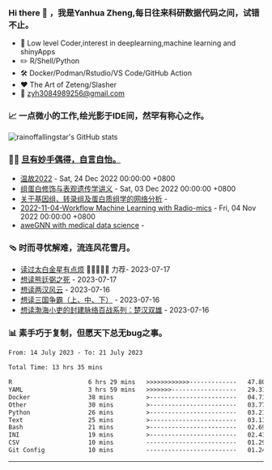  <!--

Thank you if you like this profile README!

BUT, please DO NOT copy this and create your profile based on it.

You can use it as a reference, and copy a part of it, but DO NOT copy
all of this and create your profile based on it.

It is very common that you forget to change some information and leave
mine in your profile. This has happened too many times.

And, this profile README is auto-updated by GitHub Actions, you can read
[the official documentation](https://docs.github.com/actions) to learn
how to use it.

Only when you know what you are copying should you paste it. So, again,
please DO NOT copy this and create your profile based on it.

What's more, you can find other awesome profile READMEs at
https://github.com/abhisheknaiidu/awesome-github-profile-readme. There
could be a profile README that fits you better than this one.

Wish you a good-looking profile README!

                                   —— ouuan (https://github.com/ouuan)

-->

### Hi there 👋 ，我是Yanhua Zheng,每日往来科研数据代码之间，试错不止。

- :briefcase: Low level Coder,interest in deeplearning,machine learning and shinyApps<br/>
- :pencil2: R/Shell/Python<br/>
- :hammer_and_wrench: Docker/Podman/Rstudio/VS Code/GitHub Action<br/>
- :hearts: The Art of Zeteng/Slasher<br/>
- :email: zyh3084989256@gmail.com<br/>

  
### 📈 一点微小的工作,绘光影于IDE间，然罕有称心之作。

![rainoffallingstar's GitHub stats](https://github-readme-stats.vercel.app/api?username=rainoffallingstar&show_icons=true&count_private=true&theme=vue)
  
### 🤾‍♂️ <a href="https://rainoffallingstar.github.io" target="_blank">旦有妙手偶得，自言自怡。</a>

<!-- START_SECTION:blog -->
* <a href='http://rainoffallingstar.gitee.io/posts/2022/12/24/%E6%B8%A9%E6%95%852022.html' target='_blank'>温故2022</a> - Sat, 24 Dec 2022 00:00:00 +0800
* <a href='http://rainoffallingstar.gitee.io/posts/2022/12/03/CMU%E7%BB%84%E8%9B%8B%E7%99%BD%E4%BF%AE%E9%A5%B0%E8%AE%B2%E4%B9%89.html' target='_blank'>组蛋白修饰与表观遗传学讲义</a> - Sat, 03 Dec 2022 00:00:00 +0800
* <a href='http://rainoffallingstar.gitee.io/posts/2022/12/01/%E5%85%B3%E4%BA%8E%E5%9F%BA%E5%9B%A0%E7%BB%84%E8%BD%AC%E5%BD%95%E7%BB%84%E5%8F%8A%E8%9B%8B%E7%99%BD%E8%B4%A8%E7%BB%84%E5%AD%A6%E7%9A%84%E7%BD%91%E7%BB%9C%E5%88%86%E6%9E%90.html' target='_blank'>关于基因组、转录组及蛋白质组学的网络分析</a> - 
* <a href='http://rainoffallingstar.gitee.io/posts/2022/11/04/Workflow-Machine-Learning-with-Radio-mics.html' target='_blank'>2022-11-04-Workflow Machine Learning with Radio-mics</a> - Fri, 04 Nov 2022 00:00:00 +0800
* <a href='http://rainoffallingstar.gitee.io/posts/2022/09/20/awesom-eGNNwithmedical.html' target='_blank'>aweGNN with medical data science</a> - 
<!-- END_SECTION:blog -->

### 🩴 时而寻忧解难，流连风花雪月。

<!-- START_SECTION:douban -->
* <a href='https://book.douban.com/subject/36328704/' target='_blank'>读过太白金星有点烦</a> 🌟🌟🌟🌟🌟 力荐- 2023-07-17
* <a href='https://book.douban.com/subject/36193627/' target='_blank'>想读熊廷弼之死</a> - 2023-07-17
* <a href='https://book.douban.com/subject/36238805/' target='_blank'>想读两汉风云</a> - 2023-07-16
* <a href='https://book.douban.com/subject/36157153/' target='_blank'>想读三国争霸（上、中、下）</a> - 2023-07-16
* <a href='https://book.douban.com/subject/35260060/' target='_blank'>想读渤海小吏的封建脉络百战系列：楚汉双雄</a> - 2023-07-16
<!-- END_SECTION:douban -->

### :bar_chart: 素手巧于复制，但愿天下总无bug之事。

<!--START_SECTION:waka-->

```txt
From: 14 July 2023 - To: 21 July 2023

Total Time: 13 hrs 35 mins

R                     6 hrs 29 mins   >>>>>>>>>>>>-------------   47.80 %
YAML                  3 hrs 59 mins   >>>>>>>------------------   29.31 %
Docker                38 mins         >------------------------   04.71 %
Other                 30 mins         >------------------------   03.77 %
Python                26 mins         >------------------------   03.21 %
Text                  25 mins         >------------------------   03.11 %
Bash                  21 mins         >------------------------   02.69 %
INI                   19 mins         >------------------------   02.41 %
CSV                   10 mins         -------------------------   01.29 %
Git Config            10 mins         -------------------------   01.24 %
```

<!--END_SECTION:waka-->

---

